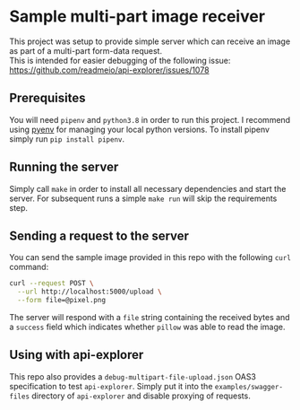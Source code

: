 # Sample multi-part image receiver
This project was setup to provide simple server which can receive an image as part of a multi-part form-data request.  
This is intended for easier debugging of the following issue:
https://github.com/readmeio/api-explorer/issues/1078

## Prerequisites
You will need `pipenv` and `python3.8` in order to run this project. 
I recommend using [pyenv](https://github.com/pyenv/pyenv) for managing your local python versions. 
To install pipenv simply run `pip install pipenv`.

## Running the server 
Simply call `make` in order to install all necessary dependencies and start the server. 
For subsequent runs a simple `make run` will skip the requirements step.

## Sending a request to the server

You can send the sample image provided in this repo with the following `curl` command:
```bash
curl --request POST \
  --url http://localhost:5000/upload \
  --form file=@pixel.png
```

The server will respond with a `file` string containing the received bytes and a `success` field which indicates whether `pillow` was able to read the image.


## Using with api-explorer
This repo also provides a `debug-multipart-file-upload.json` OAS3 specification to test `api-explorer`. 
Simply put it into the `examples/swagger-files` directory of `api-explorer` and disable proxying of requests. 
